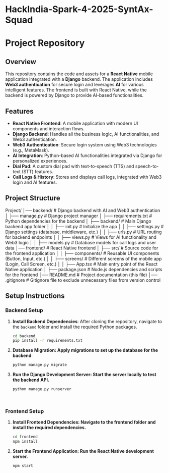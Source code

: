 # HackIndia-Spark-4-2025-SyntAx-Squad
# Project Repository

## Overview
This repository contains the code and assets for a **React Native** mobile application integrated with a **Django** backend. The application includes **Web3 authentication** for secure login and leverages **AI** for various intelligent features. The frontend is built with React Native, while the backend is powered by Django to provide AI-based functionalities.

## Features
- **React Native Frontend**: A mobile application with modern UI components and interaction flows.
- **Django Backend**: Handles all the business logic, AI functionalities, and Web3 authentication.
- **Web3 Authentication**: Secure login system using Web3 technologies (e.g., MetaMask).
- **AI Integration**: Python-based AI functionalities integrated via Django for personalized experiences.
- **Dial Pad**: A custom dial pad with text-to-speech (TTS) and speech-to-text (STT) features.
- **Call Logs & History**: Stores and displays call logs, integrated with Web3 login and AI features.

## Project Structure

Project/ 
  │── backend/ # Django backend with AI and Web3 authentication 
  │ ├── manage.py # Django project manager 
  │ ├── requirements.txt # Python dependencies for the backend 
  │ ├── backend/ # Main Django backend app folder 
  │ │ ├── init.py # Initialize the app 
  │ │ ├── settings.py # Django settings (database, middleware, etc.) 
  │ │ ├── urls.py # URL routing for backend endpoints 
  │ │ ├── views.py # Views for AI functionality and Web3 logic 
  │ │ ├── models.py # Database models for call logs and user data 
  │── frontend/ # React Native frontend 
  │ ├── src/ # Source code for the frontend application 
  │ │ ├── components/ # Reusable UI components (Button, Input, etc.) 
  │ │ ├── screens/ # Different screens of the mobile app (Login, Call Screen, etc.) 
  │ │ ├── App.tsx # Main entry point of the React Native application 
  │ ├── package.json # Node.js dependencies and scripts for the frontend 
  │── README.md # Project documentation (this file) 
  │── .gitignore # Gitignore file to exclude unnecessary files from version control

## Setup Instructions

### Backend Setup

1. **Install Backend Dependencies**: 
   After cloning the repository, navigate to the `backend` folder and install the required Python packages.

   ```bash
   cd backend
   pip install -r requirements.txt
2. **Database Migration: Apply migrations to set up the database for the backend**:

   ```bash
   python manage.py migrate
3. **Run the Django Development Server: Start the server locally to test the backend API.**

   ```bash
   python manage.py runserver

    
### Frontend Setup

1. **Install Frontend Dependencies: Navigate to the frontend folder and install the required dependencies.**

   ```bash
   cd frontend
   npm install
2. **Start the Frontend Application: Run the React Native development server.**
   
   ```bash
   npm start
